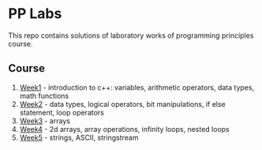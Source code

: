 # PP Labs

This repo contains solutions of laboratory works of programming principles course.

## Course

1. [Week1](week1) - introduction to c++: variables, arithmetic operators, data types, math functions
2. [Week2](week2) - data types, logical operators, bit manipulations, if else statement, loop operators
3. [Week3](week3) - arrays
4. [Week4](week4) - 2d arrays, array operations, infinity loops, nested loops
5. [Week5](week5) - strings, ASCII, stringstream

